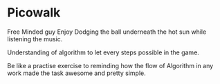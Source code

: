 # Picowalk
Free Minded guy Enjoy Dodging the ball underneath the hot sun while listening the music.

Understanding of algorithm to let every steps possible in the game.

Be like a practise exercise to reminding how the flow of Algorithm in any work made the task awesome and pretty simple.
